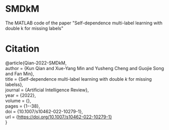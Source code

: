 # SMDkM
The MATLAB code of the paper "Self-dependence multi-label learning with double k for missing labels"
# Citation
@article{Qian-2022-SMDkM,  
    author		= {Kun Qian and Xue-Yang Min and Yusheng Cheng and Guojie Song and Fan Min},  
    title		= {Self-dependence multi-label learning with double $k$ for missing labelss},  
    journal		= {Artificial Intelligence Review},  
    year		= {2022},  
    volume		= {},  
    pages		= {1--38},  
    doi			= {10.1007/s10462-022-10279-1},  
    url			= {https://doi.org/10.1007/s10462-022-10279-1}  
}
